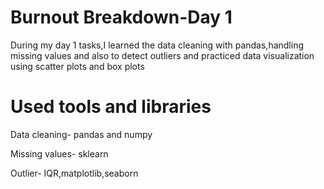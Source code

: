 
# Burnout Breakdown-Day 1

During my day 1 tasks,I learned the data cleaning with pandas,handling missing values and also to detect outliers and practiced data visualization using scatter plots and box plots


# Used tools and libraries

Data cleaning- pandas and numpy

Missing values- sklearn

Outlier- IQR,matplotlib,seaborn

